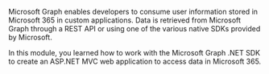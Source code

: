 Microsoft Graph enables developers to consume user information stored in Microsoft 365 in custom applications. Data is retrieved from Microsoft Graph through a REST API or using one of the various native SDKs provided by Microsoft.

In this module, you learned how to work with the Microsoft Graph .NET SDK to create an ASP.NET MVC web application to access data in Microsoft 365.
